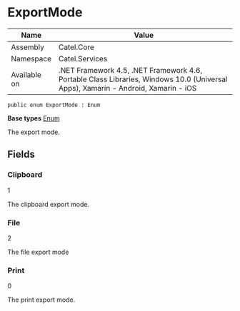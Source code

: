 

# ExportMode

Name|Value
---|---
Assembly|Catel.Core
Namespace|Catel.Services
Available on|.NET Framework 4.5, .NET Framework 4.6, Portable Class Libraries, Windows 10.0 (Universal Apps), Xamarin - Android, Xamarin - iOS

```
public enum ExportMode : Enum
```

**Base types**
[Enum]()


The export mode.



## Fields

### Clipboard
1

The clipboard export mode.



### File
2

The file export mode



### Print
0

The print export mode.



